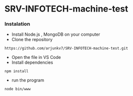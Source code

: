 # SRV-INFOTECH-machine-test

### Instalation 
 * Install Node.js , MongoDB on your computer
 * Clone the repository 
 ```
 https://github.com/arjunkv7/SRV-INFOTECH-machine-test.git
 ```
 * Open the file in VS Code
 * Install dependencies
 ```
 npm install
 ```
 * run the program 
 ```
 node bin/www
 ```
 
 
